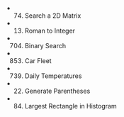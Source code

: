 - 74. Search a 2D Matrix
- 13. Roman to Integer
- 704. Binary Search
- 853.  Car Fleet
- 739.  Daily Temperatures
- 22. Generate Parentheses
- 84. Largest Rectangle in Histogram
